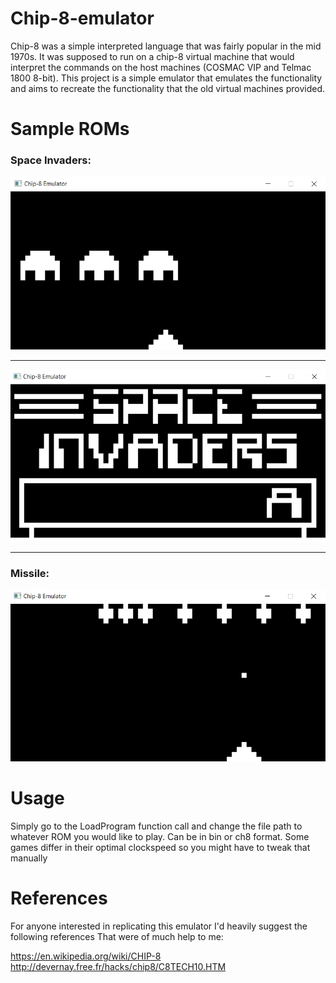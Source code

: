 # Chip-8-emulator
Chip-8 was a simple interpreted language that was fairly popular in the mid 1970s. It was supposed to run on a chip-8 virtual machine that would interpret the commands on the host machines (COSMAC VIP and Telmac 1800 8-bit). This project is a simple emulator that emulates the functionality and aims to recreate the functionality that the old virtual machines provided.

# Sample ROMs
### Space Invaders:  ###
![space_invaders](Images/Space_invaders.png)
- - - -
![space_invaders_menu](Images/Space_invaders_menu.png)
- - - -
### Missile: ###
![Missile](Images/Missiles.png)

# Usage
Simply go to the LoadProgram function call and change the file path to whatever ROM you would like to play. Can be in bin or ch8 format. Some games differ in their optimal clockspeed so you might have to tweak that manually

# References
For anyone interested in replicating this emulator I'd heavily suggest the following references That were of much help to me:

https://en.wikipedia.org/wiki/CHIP-8  
http://devernay.free.fr/hacks/chip8/C8TECH10.HTM
